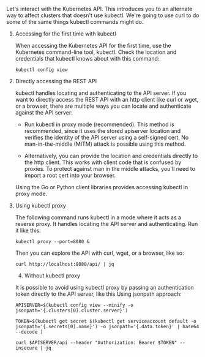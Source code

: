 Let's interact with the Kubernetes API. This introduces you to an alternate way to affect clusters that doesn't use kubectl. We're going to use curl to do some of the same things kubectl commands might do.

1. Accessing for the first time with kubectl
    
    When accessing the Kubernetes API for the first time, use the Kubernetes command-line tool, kubectl. Check the location and credentials that kubectl knows about with this command:

    ```execute
    kubectl config view
    ```

2. Directly accessing the REST API

    kubectl handles locating and authenticating to the API server. If you want to directly access the REST API with an http client like curl or wget, or a browser, there are multiple ways you can locate and authenticate against the API server:

    * Run kubectl in proxy mode (recommended). This method is recommended, since it uses the stored apiserver location and verifies the identity of the API server using a self-signed cert. No man-in-the-middle (MITM) attack is possible using this method.

    * Alternatively, you can provide the location and credentials directly to the http client. This works with client code that is confused by proxies. To protect against man in the middle attacks, you'll need to import a root cert into your browser.

    Using the Go or Python client libraries provides accessing kubectl in proxy mode.

3. Using kubectl proxy 
    
    The following command runs kubectl in a mode where it acts as a reverse proxy. It handles locating the API server and authenticating. Run it like this:
    
    ```execute-1
    kubectl proxy --port=8080 &
    ```

    Then you can explore the API with curl, wget, or a browser, like so:

    ```execute-2
    curl http://localhost:8080/api/ | jq
    ```

    4. Without kubectl proxy
    
    It is possible to avoid using kubectl proxy by passing an authentication token directly to the API server, like this Using jsonpath approach:

    ```execute-2
    APISERVER=$(kubectl config view --minify -o jsonpath='{.clusters[0].cluster.server}')

    TOKEN=$(kubectl get secret $(kubectl get serviceaccount default -o jsonpath='{.secrets[0].name}') -o jsonpath='{.data.token}' | base64 --decode )

    curl $APISERVER/api --header "Authorization: Bearer $TOKEN" --insecure | jq
    ```